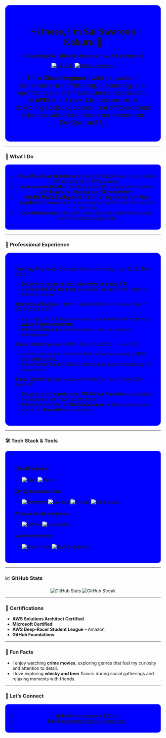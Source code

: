 

<div align="center" style="background-color:#0000FF; padding: 30px; border-radius: 15px;">
  
  <h1>Hi there, I'm <strong> Sai Swaroop Kakuru</strong> 👋</h1>
  
  <p>
    🚀 <strong>Cloud Engineer | DevOps Enthusiast | AI & Automation</strong> 🚀
  </p>
  
  <p>
    <a href="https://linkedin.com/in/sai-swaroop-1199sai" target="_blank">
      <img src="https://img.shields.io/badge/LinkedIn-Connect-blue?style=for-the-badge&logo=linkedin&logoColor=white" alt="LinkedIn">
    </a>
    <a href="https://github.com/saiswaroopkakuru" target="_blank">
      <img src="https://img.shields.io/github/followers/saiswaroopkakuru?label=Follow&style=for-the-badge&logo=github&logoColor=white" alt="GitHub Followers">
    </a>
  </p>
  
  <p style="font-size: 20px;">
    I’m a <strong>Cloud Engineer</strong> with 4+ years of experience in architecting, automating, and optimizing cloud infrastructures, specializing in <strong>AWS</strong> and <strong>Azure</strong>. My passion lies in delivering scalable, secure, and efficient cloud solutions with a keen focus on automation, DevOps, and AI.
  </p>
</div>

---

### 🌟 **What I Do**

<div align="center" style="background-color:#0000FF; padding: 15px; border-radius: 10px;">
  
  - **Cloud Solutions Architecture**: Expert in designing secure, scalable infrastructures on AWS & Azure.
  - **Automation & DevOps**: Building automated deployment pipelines with **Terraform**, **Jenkins**, and **GitHub Actions**.
  - **AI & ML Model Deployment**: Hands-on experience with **AWS SageMaker**, **TensorFlow**, and deploying machine learning models in the cloud.
  - **Cost Optimization**: Skilled in reducing cloud costs with resource monitoring and budget alerts.
  
</div>

---

### 💼 **Professional Experience**

<div align="left" style="background-color:#0000FF; padding: 30px; border-radius: 15px;">

**Teaching Assistant** – Southern Illinois University | Jan 2023 – May 2024
- Developed hands-on labs in **Machine Learning** & **AI**.
- Achieved **93.7% accuracy** in autopilot systems with machine learning models.

 **Azure Cloud Engineer Intern** – SalukiTech Service Center | May 2023 – Sept 2023
- Automated Azure deployments and optimized cloud costs with **Azure Cost Management**.
- Deployed **Key Vault** and firewalls for secure resource management.

**Junior Cloud Engineer** – CTSI Global | Sept 2021 – Dec 2022
- Architected secure, multi-tier AWS infrastructure using **VPCs** and **IAM** policies.
- Implemented **CloudTrail** and automated security monitoring for compliance.

 **Junior Cloud Engineer** – Aquila Software Services | Aug 2020 – Aug 2021
- Developed **IaC scripts** using **AWS CloudFormation**, automating deployments with reduced error rates.
- Deployed AI models in **AWS SageMaker** for large datasets and optimized **TensorFlow** predictions.

</div>

---

### 🛠️ **Tech Stack & Tools**

<div align="left" style="background-color:#0000FF; padding: 30px; border-radius: 10px;">

#### **Cloud Platforms**:
- ![AWS](https://img.shields.io/badge/AWS-%23FF9900.svg?style=for-the-badge&logo=amazon-aws&logoColor=white) ![Azure](https://img.shields.io/badge/Azure-%230072C6.svg?style=for-the-badge&logo=microsoft-azure&logoColor=white)

#### **DevOps & Automation**:
- ![Terraform](https://img.shields.io/badge/Terraform-%23623CE4.svg?style=for-the-badge&logo=terraform&logoColor=white) ![Jenkins](https://img.shields.io/badge/Jenkins-%23D24939.svg?style=for-the-badge&logo=jenkins&logoColor=white) ![Docker](https://img.shields.io/badge/Docker-%230db7ed.svg?style=for-the-badge&logo=docker&logoColor=white) ![Kubernetes](https://img.shields.io/badge/Kubernetes-%23326ce5.svg?style=for-the-badge&logo=kubernetes&logoColor=white)

#### **Programming Languages**:
- ![Python](https://img.shields.io/badge/Python-%2314354C.svg?style=for-the-badge&logo=python&logoColor=white) ![JavaScript](https://img.shields.io/badge/JavaScript-%23F7DF1E.svg?style=for-the-badge&logo=javascript&logoColor=black)

#### **Machine Learning**:
- ![TensorFlow](https://img.shields.io/badge/TensorFlow-%23FF6F00.svg?style=for-the-badge&logo=tensorflow&logoColor=white) ![AWS SageMaker](https://img.shields.io/badge/SageMaker-%23013243.svg?style=for-the-badge&logo=amazon-aws&logoColor=white)

</div>

---

### 📈 **GitHub Stats**

<p align="center">
  <img src="https://github-readme-stats.vercel.app/api?username=saiswaroopkakuru&show_icons=true&theme=radical" alt="GitHub Stats">
  <img src="https://github-readme-streak-stats.herokuapp.com/?user=saiswaroopkakuru&theme=radical" alt="GitHub Streak">
</p>

---

### 🌱 **Certifications**
- **AWS Solutions Architect Certified**
- **Microsoft Certified**
- **AWS Deep-Racer Student League** – Amazon
- **GitHub Foundations**

---

### 🎨 **Fun Facts**
- I enjoy watching **crime movies**, exploring genres that fuel my curiosity and attention to detail.
- I love exploring **whisky and beer** flavors during social gatherings and relaxing moments with friends.

---

### 🤝 **Let’s Connect**

<div align="center" style="background-color:#0000FF; padding: 15px; border-radius: 10px;">
  
- **LinkedIn**: [sai-swaroop-1199sai](https://linkedin.com/in/sai-swaroop-1199sai)
- **Email**: saiswaroopreddy11@gmail.com

</div>

